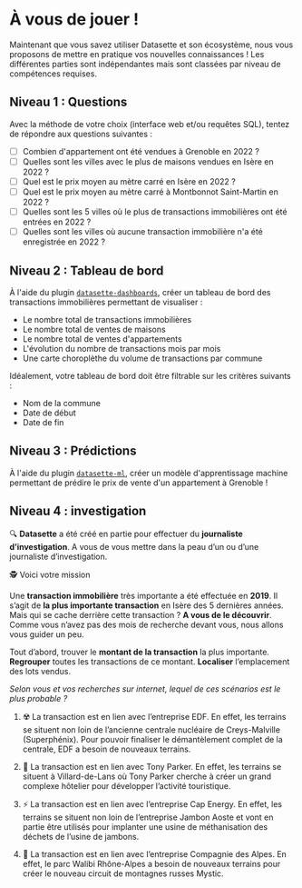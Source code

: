 # À vous de jouer !

Maintenant que vous savez utiliser Datasette et son écosystème, nous vous proposons de mettre en pratique vos nouvelles connaissances ! Les différentes parties sont indépendantes mais sont classées par niveau de compétences requises.

## Niveau 1 : Questions

Avec la méthode de votre choix (interface web et/ou requêtes SQL), tentez de répondre aux questions suivantes :

- [ ] Combien d'appartement ont été vendues à Grenoble en 2022 ?
- [ ] Quelles sont les villes avec le plus de maisons vendues en Isère en 2022 ?
- [ ] Quel est le prix moyen au mètre carré en Isère en 2022 ?
- [ ] Quel est le prix moyen au mètre carré à Montbonnot Saint-Martin en 2022 ?
- [ ] Quelles sont les 5 villes où le plus de transactions immobilières ont été entrées en 2022 ?
- [ ] Quelles sont les villes où aucune transaction immobilière n'a été enregistrée en 2022 ?

## Niveau 2 : Tableau de bord

À l'aide du plugin [`datasette-dashboards`](https://datasette.io/plugins/datasette-dashboards), créer un tableau de bord des transactions immobilières permettant de visualiser :

- Le nombre total de transactions immobilières
- Le nombre total de ventes de maisons
- Le nombre total de ventes d'appartements
- L'évolution du nombre de transactions mois par mois
- Une carte choroplèthe du volume de transactions par commune

Idéalement, votre tableau de bord doit être filtrable sur les critères suivants :

- Nom de la commune
- Date de début
- Date de fin

## Niveau 3 : Prédictions

À l'aide du plugin [`datasette-ml`](https://github.com/rclement/datasette-ml), créer un modèle d'apprentissage machine permettant de prédire le prix de vente d'un appartement à Grenoble !

## Niveau 4 : investigation

🔍 **Datasette** a été créé en partie pour effectuer du **journaliste d’investigation**. A vous de vous mettre dans la peau d’un ou d’une journaliste d’investigation.

🕵️ Voici votre mission

Une **transaction immobilière** très importante a été effectuée en **2019**. Il s’agit de **la plus importante transaction** en Isère des 5 dernières années. Mais qui se cache derrière cette transaction ? **A vous de le découvrir**. Comme vous n’avez pas des mois de recherche devant vous, nous allons vous guider un peu.

Tout d’abord, trouver le **montant de la transaction** la plus importante. **Regrouper** toutes les transactions de ce montant. **Localiser** l’emplacement des lots vendus.

*Selon vous et vos recherches sur internet, lequel de ces scénarios est le plus probable ?*

1. ☢️ La transaction est en lien avec l’entreprise EDF. En effet, les terrains se situent non loin de l’ancienne centrale nucléaire de Creys-Malville (Superphénix). Pour pouvoir finaliser le démantèlement complet de la centrale, EDF a besoin de nouveaux terrains.

2. 🏀 La transaction est en lien avec Tony Parker. En effet, les terrains se situent à Villard-de-Lans où Tony Parker cherche à créer un grand complexe hôtelier pour développer l’activité touristique.

3. ⚡ La transaction est en lien avec l’entreprise Cap Energy. En effet, les terrains se situent non loin de l’entreprise Jambon Aoste et vont en partie être utilisés pour implanter une usine de méthanisation des déchets de l’usine de jambons.

4. 🎢 La transaction est en lien avec l’entreprise Compagnie des Alpes. En effet, le parc Walibi Rhône-Alpes a besoin de nouveaux terrains pour créer le nouveau circuit de montagnes russes Mystic.

